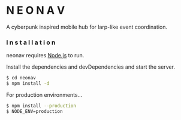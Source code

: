# N E O N A V

A cyberpunk inspired mobile hub for larp-like event coordination.

### I n s t a l l a t i o n

neonav requires [Node.js](https://nodejs.org/) to run.

Install the dependencies and devDependencies and start the server.

```sh
$ cd neonav
$ npm install -d
```

For production environments...

```sh
$ npm install --production
$ NODE_ENV=production
```
